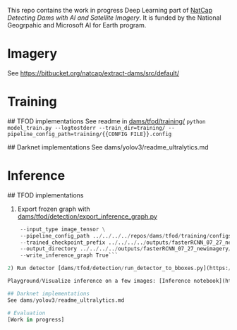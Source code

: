 This repo contains the work in progress Deep Learning part of [NatCap](https://naturalcapitalproject.stanford.edu/) *Detecting Dams with AI and Satellite Imagery*. 
It is funded by the National Geogrpahic and Microsoft AI for Earth program. 

# Imagery
See https://bitbucket.org/natcap/extract-dams/src/default/

# Training
## TFOD implementations
See readme in [dams/tfod/training/](https://github.com/charlottegiseleweil/dams/tree/master/tfod/training)
```python model_train.py --logtostderr --train_dir=training/ --pipeline_config_path=training/{{CONFIG FILE}}.config```

## Darknet implementations
See dams/yolov3/readme_ultralytics.md

# Inference
## TFOD implementations
1) Export frozen graph with [dams/tfod/detection/export_inference_graph.py](https://github.com/charlottegiseleweil/dams/tree/master/tfod/detection)
```python export_inference_graph.py \
    --input_type image_tensor \
    --pipeline_config_path ../../../../repos/dams/tfod/training/configs/07_29_imagery7-25_Faster_rcnn_resnet50_coco.config \
    --trained_checkpoint_prefix ../../../../outputs/fasterRCNN_07_27_newimagery/model.ckpt-300000 \
    --output_directory ../../../../outputs/fasterRCNN_07_27_newimagery/export_inference \
    --write_inference_graph True```

2) Run detector [dams/tfod/detection/run_detector_to_bboxes.py](https://github.com/charlottegiseleweil/dams/tree/master/tfod/detection/run_detector_to_bboxes.py)

Playground/Visualize inference on a few images: [Inference notebook](https://github.com/charlottegiseleweil/dams/blob/master/tfod/detection/Inference.ipynb)

## Darknet implementations
See dams/yolov3/readme_ultralytics.md

# Evaluation
[Work in progress]
